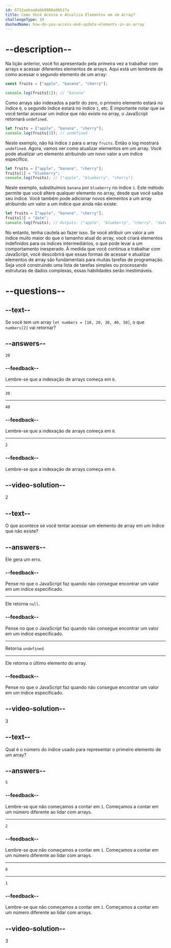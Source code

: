 ```yaml
---
id: 6732aebaa8abb9086a9bb17a
title: Como Você Acessa e Atualiza Elementos em um Array?
challengeType: 19
dashedName: how-do-you-access-and-update-elements-in-an-array
---
```


# --description--

Na lição anterior, você foi apresentado pela primeira vez a trabalhar com arrays e acessar diferentes elementos de arrays. Aqui está um lembrete de como acessar o segundo elemento de um array:

```js
const fruits = ["apple", "banana", "cherry"];

console.log(fruits[1]); // "banana"
```

Como arrays são indexados a partir do zero, o primeiro elemento estará no índice `0`, o segundo índice estará no índice `1`, etc. É importante notar que se você tentar acessar um índice que não existe no array, o JavaScript retornará `undefined`. 

```js
let fruits = ["apple", "banana", "cherry"];
console.log(fruits[3]); // undefined
```

Neste exemplo, não há índice `3` para o array `fruits`. Então o log mostrará `undefined`. Agora, vamos ver como atualizar elementos em um array. Você pode atualizar um elemento atribuindo um novo valor a um índice específico. 

```js
let fruits = ["apple", "banana", "cherry"];
fruits[1] = "blueberry";
console.log(fruits); // ["apple", "blueberry", "cherry"]
```

Neste exemplo, substituímos `banana` por `blueberry` no índice `1`. Este método permite que você altere qualquer elemento no array, desde que você saiba seu índice. Você também pode adicionar novos elementos a um array atribuindo um valor a um índice que ainda não existe:

```js
let fruits = ["apple", "banana", "cherry"];
fruits[3] = "date";
console.log(fruits); // Outputs: ["apple", "blueberry", "cherry", "date"]
```

No entanto, tenha cautela ao fazer isso. Se você atribuir um valor a um índice muito maior do que o tamanho atual do array, você criará elementos indefinidos para os índices intermediários, o que pode levar a um comportamento inesperado. À medida que você continua a trabalhar com JavaScript, você descobrirá que essas formas de acessar e atualizar elementos de array são fundamentais para muitas tarefas de programação. Seja você construindo uma lista de tarefas simples ou processando estruturas de dados complexas, essas habilidades serão inestimáveis.

# --questions--

## --text--

Se você tem um array `let numbers = [10, 20, 30, 40, 50]`, o que `numbers[2]` vai retornar?

## --answers--

`20`

### --feedback--

Lembre-se que a indexação de arrays começa em `0`.

---

`30`

---

`40`

### --feedback--

Lembre-se que a indexação de arrays começa em `0`.

---

`2`

### --feedback--

Lembre-se que a indexação de arrays começa em `0`.

## --video-solution--

2

## --text--

O que acontece se você tentar acessar um elemento de array em um índice que não existe?

## --answers--

Ele gera um erro.

### --feedback--

Pense no que o JavaScript faz quando não consegue encontrar um valor em um índice especificado.

---

Ele retorna `null`.

### --feedback--

Pense no que o JavaScript faz quando não consegue encontrar um valor em um índice especificado.

---

Retorna `undefined`.

---

Ele retorna o último elemento do array.

### --feedback--

Pense no que o JavaScript faz quando não consegue encontrar um valor em um índice especificado.

## --video-solution--

3

## --text--

Qual é o número do índice usado para representar o primeiro elemento de um array?

## --answers--

`5`

### --feedback--

Lembre-se que não começamos a contar em `1`. Começamos a contar em um número diferente ao lidar com arrays.

---

`2`

### --feedback--

Lembre-se que não começamos a contar em `1`. Começamos a contar em um número diferente ao lidar com arrays.

---

`0`

---

`1`

### --feedback--

Lembre-se que não começamos a contar em `1`. Começamos a contar em um número diferente ao lidar com arrays.

## --video-solution--

3
